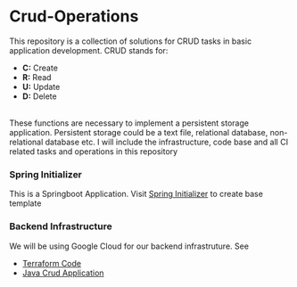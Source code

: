 # Crud-Operations
This repository is a collection of solutions for CRUD tasks in basic application development. CRUD stands for:
* **C:** Create
* **R:** Read
* **U:** Update
* **D:** Delete
<br>
These functions are necessary to implement a persistent storage application. Persistent storage could be a text file, relational database, non-relational database etc.
I will include the infrastructure, code base and all CI related tasks and operations in this repository 

### Spring Initializer
This is a Springboot Application. Visit [Spring Initializer](https://start.spring.io/) to create base template

### Backend Infrastructure
We will be using Google Cloud for our backend infrastruture. See 
* [Terraform Code](infrastructure)
* [Java Crud Application](Java-Application)
